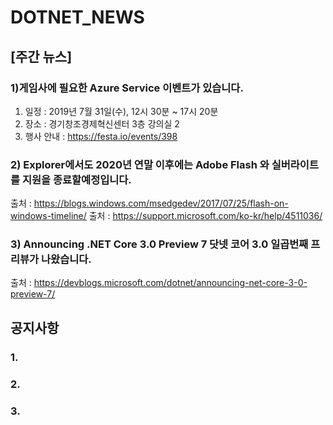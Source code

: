 # DOTNET_NEWS

## [주간 뉴스]

### 1)게임사에 필요한 Azure Service 이벤트가 있습니다.

1. 일정 : 2019년 7월 31일(수), 12시 30분 ~ 17시 20분
2. 장소 : 경기창조경제혁신센터 3층 강의실 2
3. 행사 안내 : https://festa.io/events/398

### 2) Explorer에서도 2020년 연말 이후에는 Adobe Flash 와 실버라이트를 지원을 종료할예정입니다.
출처 : https://blogs.windows.com/msedgedev/2017/07/25/flash-on-windows-timeline/
출처 : https://support.microsoft.com/ko-kr/help/4511036/

### 3) Announcing .NET Core 3.0 Preview 7 닷넷 코어 3.0 일곱번째 프리뷰가 나왔습니다.
출처 : https://devblogs.microsoft.com/dotnet/announcing-net-core-3-0-preview-7/

## 공지사항

### 1. 

### 2. 
### 3. 

